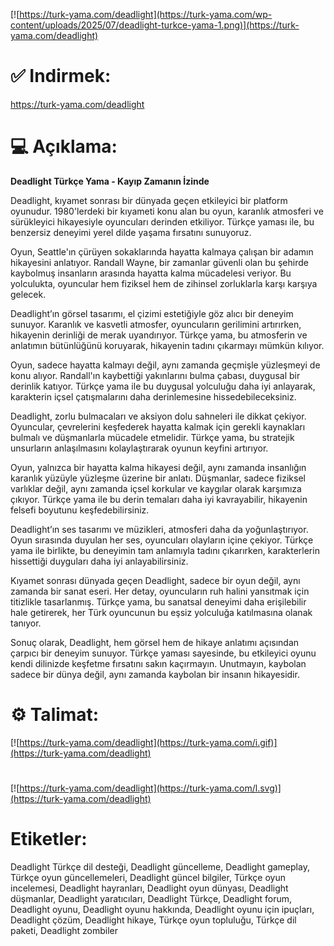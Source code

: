 [![https://turk-yama.com/deadlight](https://turk-yama.com/wp-content/uploads/2025/07/deadlight-turkce-yama-1.png)](https://turk-yama.com/deadlight)
# ✅ Indirmek:
https://turk-yama.com/deadlight
# 💻 Açıklama:
**Deadlight Türkçe Yama - Kayıp Zamanın İzinde**

Deadlight, kıyamet sonrası bir dünyada geçen etkileyici bir platform oyunudur. 1980'lerdeki bir kıyameti konu alan bu oyun, karanlık atmosferi ve sürükleyici hikayesiyle oyuncuları derinden etkiliyor. Türkçe yaması ile, bu benzersiz deneyimi yerel dilde yaşama fırsatını sunuyoruz.

Oyun, Seattle'ın çürüyen sokaklarında hayatta kalmaya çalışan bir adamın hikayesini anlatıyor. Randall Wayne, bir zamanlar güvenli olan bu şehirde kaybolmuş insanların arasında hayatta kalma mücadelesi veriyor. Bu yolculukta, oyuncular hem fiziksel hem de zihinsel zorluklarla karşı karşıya gelecek.

Deadlight’ın görsel tasarımı, el çizimi estetiğiyle göz alıcı bir deneyim sunuyor. Karanlık ve kasvetli atmosfer, oyuncuların gerilimini artırırken, hikayenin derinliği de merak uyandırıyor. Türkçe yama, bu atmosferin ve anlatımın bütünlüğünü koruyarak, hikayenin tadını çıkarmayı mümkün kılıyor.

Oyun, sadece hayatta kalmayı değil, aynı zamanda geçmişle yüzleşmeyi de konu alıyor. Randall'ın kaybettiği yakınlarını bulma çabası, duygusal bir derinlik katıyor. Türkçe yama ile bu duygusal yolculuğu daha iyi anlayarak, karakterin içsel çatışmalarını daha derinlemesine hissedebileceksiniz.

Deadlight, zorlu bulmacaları ve aksiyon dolu sahneleri ile dikkat çekiyor. Oyuncular, çevrelerini keşfederek hayatta kalmak için gerekli kaynakları bulmalı ve düşmanlarla mücadele etmelidir. Türkçe yama, bu stratejik unsurların anlaşılmasını kolaylaştırarak oyunun keyfini artırıyor.

Oyun, yalnızca bir hayatta kalma hikayesi değil, aynı zamanda insanlığın karanlık yüzüyle yüzleşme üzerine bir anlatı. Düşmanlar, sadece fiziksel varlıklar değil, aynı zamanda içsel korkular ve kaygılar olarak karşımıza çıkıyor. Türkçe yama ile bu derin temaları daha iyi kavrayabilir, hikayenin felsefi boyutunu keşfedebilirsiniz.

Deadlight’ın ses tasarımı ve müzikleri, atmosferi daha da yoğunlaştırıyor. Oyun sırasında duyulan her ses, oyuncuları olayların içine çekiyor. Türkçe yama ile birlikte, bu deneyimin tam anlamıyla tadını çıkarırken, karakterlerin hissettiği duyguları daha iyi anlayabilirsiniz.

Kıyamet sonrası dünyada geçen Deadlight, sadece bir oyun değil, aynı zamanda bir sanat eseri. Her detay, oyuncuların ruh halini yansıtmak için titizlikle tasarlanmış. Türkçe yama, bu sanatsal deneyimi daha erişilebilir hale getirerek, her Türk oyuncunun bu eşsiz yolculuğa katılmasına olanak tanıyor.

Sonuç olarak, Deadlight, hem görsel hem de hikaye anlatımı açısından çarpıcı bir deneyim sunuyor. Türkçe yaması sayesinde, bu etkileyici oyunu kendi dilinizde keşfetme fırsatını sakın kaçırmayın. Unutmayın, kaybolan sadece bir dünya değil, aynı zamanda kaybolan bir insanın hikayesidir.
# ⚙️ Talimat:
[![https://turk-yama.com/deadlight](https://turk-yama.com/i.gif)](https://turk-yama.com/deadlight)
#
[![https://turk-yama.com/deadlight](https://turk-yama.com/l.svg)](https://turk-yama.com/deadlight)
# Etiketler:
Deadlight Türkçe dil desteği, Deadlight güncelleme, Deadlight gameplay, Türkçe oyun güncellemeleri, Deadlight güncel bilgiler, Türkçe oyun incelemesi, Deadlight hayranları, Deadlight oyun dünyası, Deadlight düşmanlar, Deadlight yaratıcıları, Deadlight Türkçe, Deadlight forum, Deadlight oyunu, Deadlight oyunu hakkında, Deadlight oyunu için ipuçları, Deadlight çözüm, Deadlight hikaye, Türkçe oyun topluluğu, Türkçe dil paketi, Deadlight zombiler


